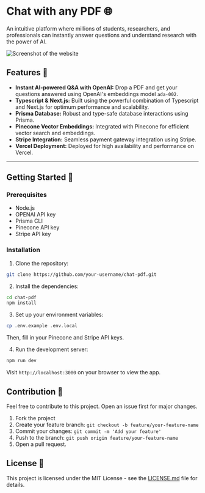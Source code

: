 
# Chat with any PDF 🌐

An intuitive platform where millions of students, researchers, and professionals can instantly answer questions and understand research with the power of AI.

![Screenshot of the website](https://user-images.githubusercontent.com/111099204/275982612-4f7e6d2d-6e1b-4378-b83e-e41cad75a7f3.png)


## Features 🌟

- **Instant AI-powered Q&A with OpenAI:** Drop a PDF and get your questions answered using OpenAI's embeddings model `ada-002`.
- **Typescript & Next.js:** Built using the powerful combination of Typescript and Next.js for optimum performance and scalability.
- **Prisma Database:** Robust and type-safe database interactions using Prisma.
- **Pinecone Vector Embeddings:** Integrated with Pinecone for efficient vector search and embeddings.
- **Stripe Integration:** Seamless payment gateway integration using Stripe.
- **Vercel Deployment:** Deployed for high availability and performance on Vercel.

---

## Getting Started 🚀

### Prerequisites

- Node.js
- OPENAI API key
- Prisma CLI
- Pinecone API key
- Stripe API key

### Installation

1. Clone the repository:
```bash
git clone https://github.com/your-username/chat-pdf.git
```

2. Install the dependencies:
```bash
cd chat-pdf
npm install
```

3. Set up your environment variables:
```bash
cp .env.example .env.local
```
Then, fill in your Pinecone and Stripe API keys.

4. Run the development server:
```bash
npm run dev
```

Visit `http://localhost:3000` on your browser to view the app.

## Contribution 🤝

Feel free to contribute to this project. Open an issue first for major changes.

1. Fork the project
2. Create your feature branch: `git checkout -b feature/your-feature-name`
3. Commit your changes: `git commit -m 'Add your feature'`
4. Push to the branch: `git push origin feature/your-feature-name`
5. Open a pull request.

## License 📝

This project is licensed under the MIT License - see the [LICENSE.md](LICENSE.md) file for details.


